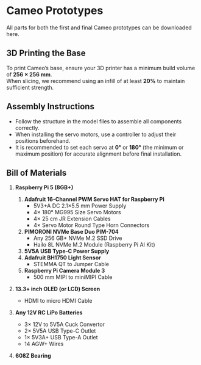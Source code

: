 # Cameo Prototypes

All parts for both the first and final Cameo prototypes can be downloaded here. 

## 3D Printing the Base
To print Cameo’s base, ensure your 3D printer has a minimum build volume of **256 × 256 mm**.  
When slicing, we recommend using an infill of at least **20%** to maintain sufficient strength.

## Assembly Instructions
- Follow the structure in the model files to assemble all components correctly.  
- When installing the servo motors, use a controller to adjust their positions beforehand.  
- It is recommended to set each servo at **0°** or **180°** (the minimum or maximum position) for accurate alignment before final installation.

## Bill of Materials

1. **Raspberry Pi 5 (8GB+)**  
   1. **Adafruit 16-Channel PWM Servo HAT for Raspberry Pi**  
      - 5V3+A DC 2.1×5.5 mm Power Supply  
      - 4× 180° MG995 Size Servo Motors  
      - 4× 25 cm JR Extension Cables  
      - 4× Servo Motor Round Type Horn Connectors  
   2. **PIMORONI NVMe Base Duo PIM-704**  
      - Any 256 GB+ NVMe M.2 SSD Drive  
      - Hailo 8L NVMe M.2 Module (Raspberry Pi AI Kit)  
   3. **5V5A USB Type-C Power Supply**  
   4. **Adafruit BH1750 Light Sensor**  
      - STEMMA QT to Jumper Cable  
   5. **Raspberry Pi Camera Module 3**  
      - 500 mm MIPI to miniMIPI Cable  

2. **13.3+ inch OLED (or LCD) Screen**  
   - HDMI to micro HDMI Cable  

3. **Any 12V RC LiPo Batteries**  
   - 3× 12V to 5V5A Cuck Convertor  
   - 2× 5V5A USB Type-C Outlet  
   - 1× 5V3A+ USB Type-A Outlet  
   - 14 AGW+ Wires  

4. **608Z Bearing**
